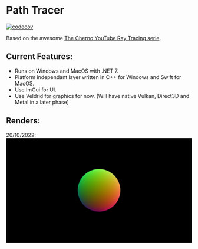 # Path Tracer

[![codecov](https://codecov.io/gh/tdecroyere/path-tracer/branch/main/graph/badge.svg?token=6VHKU17MD8)](https://codecov.io/gh/tdecroyere/path-tracer)

Based on the awesome [The Cherno YouTube Ray Tracing serie](https://www.youtube.com/playlist?list=PLlrATfBNZ98edc5GshdBtREv5asFW3yXl).

## Current Features:

- Runs on Windows and MacOS with .NET 7.
- Platform independant layer written in C++ for Windows and Swift for MacOS.
- Use ImGui for UI.
- Use Veldrid for graphics for now. (Will have native Vulkan, Direct3D and Metal in a later phase)

## Renders:
20/10/2022:
![Output from 20/10/2022](TestData/Archive/20221020.png)